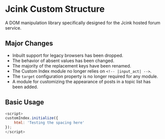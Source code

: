 # Jcink Custom Structure
A DOM manipulation library specifically designed for the Jcink hosted forum service.

## Major Changes
* Inbuilt support for legacy browsers has been dropped.
* The behavior of absent values has been changed.
* The majority of the replacement keys have been renamed.
* The Custom Index module no longer relies on `<!-- |input_act| -->`.
* The `target` configuration property is no longer required for any module.
* A module for customizing the appearance of posts in a topic list has been added.

## Basic Usage
```javascript
<script>
customIndex.initialize({
    html: 'Testing the spacing here'
});
</script>
```